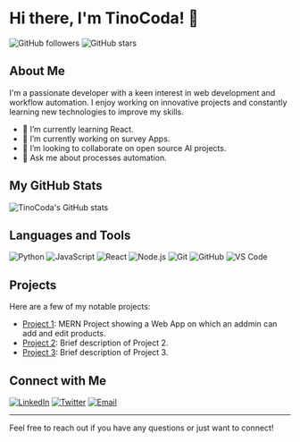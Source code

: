 


# Hi there, I'm TinoCoda! 👋

![GitHub followers](https://img.shields.io/github/followers/TinoCoda?style=social)
![GitHub stars](https://img.shields.io/github/stars/TinoCoda?style=social)

## About Me

I'm a passionate developer with a keen interest in web development and workflow automation. I enjoy working on innovative projects and constantly learning new technologies to improve my skills.

- 🌱 I’m currently learning React.
- 🔭 I’m currently working on survey Apps.
- 👯 I’m looking to collaborate on open source AI projects.
- 💬 Ask me about processes automation.
 



## My GitHub Stats

![TinoCoda's GitHub stats](https://github-readme-stats.vercel.app/api?username=TinoCoda&show_icons=true&theme=radical)

## Languages and Tools

![Python](https://img.shields.io/badge/-Python-333333?style=flat&logo=python)
![JavaScript](https://img.shields.io/badge/-JavaScript-333333?style=flat&logo=javascript)
![React](https://img.shields.io/badge/-React-333333?style=flat&logo=react)
![Node.js](https://img.shields.io/badge/-Node.js-333333?style=flat&logo=node.js)
![Git](https://img.shields.io/badge/-Git-333333?style=flat&logo=git)
![GitHub](https://img.shields.io/badge/-GitHub-333333?style=flat&logo=github)
![VS Code](https://img.shields.io/badge/-VS%20Code-333333?style=flat&logo=visual-studio-code)

## Projects

Here are a few of my notable projects:

- [Project 1](https://github.com/TinoCoda/mern-project): MERN Project showing a Web App on which an addmin can add and edit products.
- [Project 2](https://github.com/TinoCoda/project2): Brief description of Project 2.
- [Project 3](https://github.com/TinoCoda/project3): Brief description of Project 3.

## Connect with Me

[![LinkedIn](https://img.shields.io/badge/-LinkedIn-333333?style=flat&logo=linkedin)](https://www.linkedin.com/in/yourprofile)
[![Twitter](https://img.shields.io/badge/-Twitter-333333?style=flat&logo=twitter)](https://twitter.com/yourprofile)
[![Email](https://img.shields.io/badge/-Email-333333?style=flat&logo=gmail)](mailto:youremail@example.com)

---

Feel free to reach out if you have any questions or just want to connect!

<!--
**TinoCoda/TinoCoda** is a ✨ _special_ ✨ repository because its `README.md` (this file) appears on your GitHub profile.

Here are some ideas to get you started:

- 🔭 I’m currently working on ...
- 🌱 I’m currently learning ...
- 👯 I’m looking to collaborate on ...
- 🤔 I’m looking for help with ...
- 💬 Ask me about ...
- 📫 How to reach me: ...
- 😄 Pronouns: ...
- ⚡ Fun fact: ...
- 📫 How to reach me: [provide your preferred method of contact, e.g., email, LinkedIn, Twitter].
- ⚡ Fun fact: [share a fun fact about yourself].
-->
